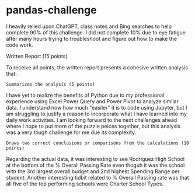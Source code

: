 # pandas-challenge
I heavily relied upon ChatGPT, class notes and Bing searches to help complete 90% of this challenge. I did not complete 10% due to eye fatigue after many hours trying to troubleshoot and figure out how to make the code work.

Written Report (15 points)

To receive all points, the written report presents a cohesive written analysis that:

    Summarizes the analysis (5 points)
I have yet to realize the benefits of Python due to my professional experience using Excel Power Query and Power Pivot to analyze similar data.  I understand now how much "easiler" it is to code using Jupyter, but I am struggling to justify a reason to incorporate what I have learned into my daily work activities.  I am looking forward to the next challenges ahead where I hope to put more of the puzzle peices together, but this analysis was a very tough challenge for me due its complexity.
    
    Draws two correct conclusions or comparisons from the calculations (10 points)
Regarding the actual data, it was interesting to see Rodriguez High School at the bottom of the % Overall Passing Rate even thoguh it was the school with the 3rd largest overall budget and 2nd highest Spending Range per student.  Another interesting tidbit related to % Overall Passing rate was that all five of the top performing schools were Charter School Types.  
